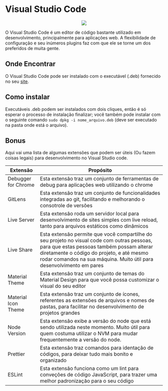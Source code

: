 # Visual Studio Code

<div style="text-align:center"><img src="https://upload.wikimedia.org/wikipedia/commons/thumb/9/9a/Visual_Studio_Code_1.35_icon.svg/480px-Visual_Studio_Code_1.35_icon.svg.png" /></div>

O Visual Studio Code é um editor de código bastante utilizado em desenvolvimento, principalmente para aplicações web. A flexibilidade de configuração e seu inúmeros plugins faz com que ele se torne um dos preferidos de muita gente.

## Onde Encontrar

<p>O Visual Studio Code pode ser instalado com o executável (.deb) fornecido no seu <a href="https://code.visualstudio.com/">site</a>.</p>

## Como instalar

Executáveis .deb podem ser instalados com dois cliques, então é só esperar o processo de instalação finalizar; você também pode instalar com o seguinte comando `sudo dpkg -i nome_arquivo.deb` (deve ser executado na pasta onde está o arquivo).

## Bonus

Aqui vai uma lista de algumas extensões que podem ser úteis (Ou fazem coisas legais) para desenvolvimento no Visual Studio code.

| Extensão            | Propósito                                                                                                                                                                                                                                                      |
| ------------------- | -------------------------------------------------------------------------------------------------------------------------------------------------------------------------------------------------------------------------------------------------------------- |
| Debugger for Chrome | Esta extensão traz um conjunto de ferramentas de debug para aplicações web utilizando o chrome                                                                                                                                                                 |
| GitLens             | Esta extensão traz um conjunto de funcionalidades integradas ao git, facilitando e melhorando o consotrole de versões                                                                                                                                          |
| Live Server         | Esta extensão roda um servidor local para desenvolvimento de sites simples com live reload, tanto para arquivos estáticos como dinâmicos                                                                                                                       |
| Live Share          | Esta extensão permite que você compartilhe do seu projeto no visual code com outras pessoas, para que estas pessoas também possam alterar diretamente o código do projeto, e até mesmo rodar comandos na sua máquina. Muito útil para desenvolvimento em pares |
| Material Theme      | Esta extensão traz um conjunto de temas do Material Design para que você possa customizar o visual do seu editor                                                                                                                                               |
| Material Icon Theme | Esta extensão traz um conjunto de ícones, referentes as extensões de arquivos e nomes de pastas, para facilitar no desenvolvimento de projetos grandes                                                                                                         |
| Node Version        | Esta extensão exibe a versão do node que está sendo utilizada neste momento. Muito útil para quem costuma utilizar o NVM para mudar frequentemente a versão do node.                                                                                           |
| Prettier            | Esta extensão traz comandos para identação de códigos, para deixar tudo mais bonito e organizado                                                                                                                                                               |
| ESLint              | Esta extensão funciona como um lint para conveções de código JavaScript, para trazer uma melhor padronização para o seu código                                                                                                                                 |
